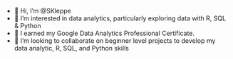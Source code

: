 - 👋 Hi, I’m @SKleppe
- 👀 I’m interested in data analytics, particularly exploring data with R, SQL & Python
- 🌱 I earned my Google Data Analytics Professional Certificate.
- 💞️ I’m looking to collaborate on beginner level projects to develop my data analytic, R, SQL, and Python skills
<!---
- 📫 How to reach me:
--->
<!---
- ⚡ Fun fact: ...
--->
<!---
SKleppe/SKleppe is a ✨ special ✨ repository because its `README.md` (this file) appears on your GitHub profile.
You can click the Preview link to take a look at your changes.
--->
